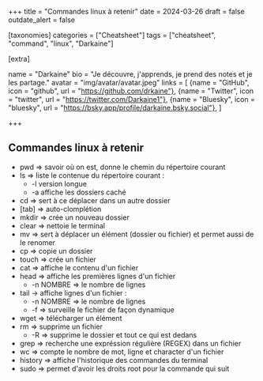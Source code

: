 +++
title = "Commandes linux à retenir"
date = 2024-03-26
draft = false
outdate_alert = false

[taxonomies]
categories = ["Cheatsheet"]
tags = ["cheatsheet", "command", "linux", "Darkaine"]

[extra]

name = "Darkaine"
bio = "Je découvre, j'apprends, je prend des notes et je les partage."
avatar = "img/avatar/avatar.jpeg"
links = [
    {name = "GitHub", icon = "github", url = "https://github.com/drkaine"},
    {name = "Twitter", icon = "twitter", url = "https://twitter.com/Darkaine1"},
    {name = "Bluesky", icon = "bluesky", url = "https://bsky.app/profile/darkaine.bsky.social"},
]

+++

## Commandes linux à retenir

* pwd => savoir où on est, donne le chemin du répertoire courant
* ls => liste le contenue du répertoire courant :
    - -l version longue
    - -a affiche les dossiers caché
* cd => sert à ce déplacer dans un autre dossier
* [tab] => auto-clomplétion
* mkdir => crée un nouveau dossier
* clear => nettoie le terminal
* mv => sert à déplacer un élément (dossier ou fichier) et permet aussi de le renomer
* cp => copie un dossier
* touch => crée un fichier
* cat => affiche le contenu d'un fichier
* head => affiche les premières lignes d'un fichier
    - -n NOMBRE => le nombre de lignes
* tail -> affiche lignes d'un fichier :
    - -n NOMBRE => le nombre de lignes
    - -f => surveille le fichier de façon dynamique
* wget => télécharger un élément
* rm => supprime un fichier
    - -R => supprime le dossier et tout ce qui est dedans
* grep => recherche une expréssion régulière (REGEX) dans un fichier
* wc => compte le nombre de mot, ligne et character d'un fichier
* history => affiche l'historique des commandes du terminal
* sudo => permet d'avoir les droits root pour la commande qui suit